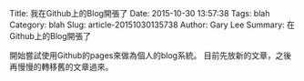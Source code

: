 Title: 我在Github上的Blog開張了
Date: 2015-10-30 13:57:38
Tags: blah
Category: blah
Slug: article-20151030135738
Author: Gary Lee
Summary: 在Github上的Blog開張了

開始嘗試使用Github的pages來做為個人的blog系統。
目前先放新的文章，之後再慢慢的轉移舊的文章過來。
